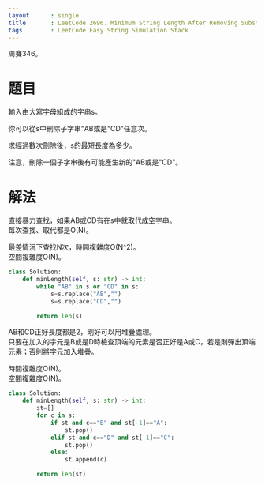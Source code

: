 ```yaml
--- 
layout      : single
title       : LeetCode 2696. Minimum String Length After Removing Substrings
tags        : LeetCode Easy String Simulation Stack
---
```

周賽346。

# 題目
輸入由大寫字母組成的字串s。  

你可以從s中刪除子字串"AB或是"CD"任意次。  

求經過數次刪除後，s的最短長度為多少。  

注意，刪除一個子字串後有可能產生新的"AB或是"CD"。  

# 解法
直接暴力查找，如果AB或CD有在s中就取代成空字串。  
每次查找、取代都是O(N)。  

最差情況下查找N次，時間複雜度O(N^2)。  
空間複雜度O(N)。  

```python
class Solution:
    def minLength(self, s: str) -> int:
        while "AB" in s or "CD" in s:
            s=s.replace("AB","")
            s=s.replace("CD","")
            
        return len(s)
```

AB和CD正好長度都是2，剛好可以用堆疊處理。  
只要在加入的字元是B或是D時檢查頂端的元素是否正好是A或C，若是則彈出頂端元素；否則將字元加入堆疊。  

時間複雜度O(N)。  
空間複雜度O(N)。  

```python
class Solution:
    def minLength(self, s: str) -> int:
        st=[]
        for c in s:
            if st and c=="B" and st[-1]=="A":
                st.pop()
            elif st and c=="D" and st[-1]=="C":
                st.pop()
            else:
                st.append(c)
        
        return len(st)
```